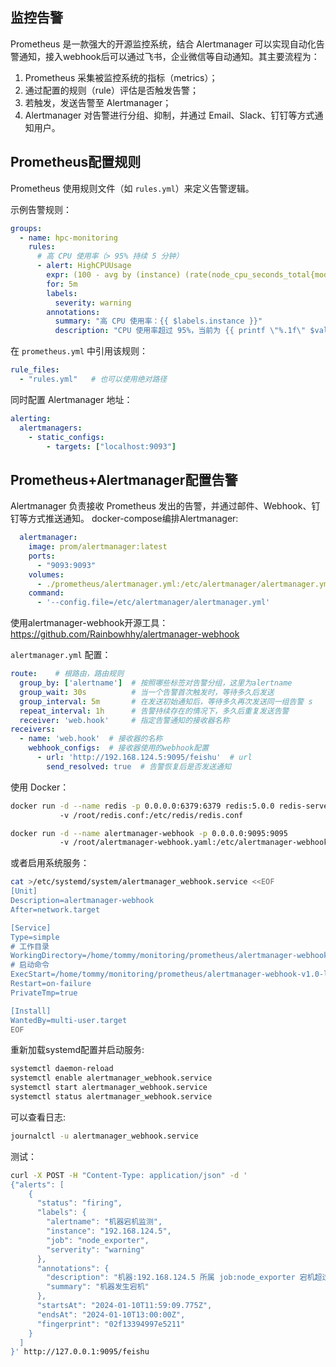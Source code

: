 ## 监控告警
Prometheus 是一款强大的开源监控系统，结合 Alertmanager 可以实现自动化告警通知，接入webhook后可以通过飞书，企业微信等自动通知。其主要流程为：

1. Prometheus 采集被监控系统的指标（metrics）；
2. 通过配置的规则（rule）评估是否触发告警；
3. 若触发，发送告警至 Alertmanager；
4. Alertmanager 对告警进行分组、抑制，并通过 Email、Slack、钉钉等方式通知用户。

## Prometheus配置规则
Prometheus 使用规则文件（如 `rules.yml`）来定义告警逻辑。

示例告警规则：
```yaml
groups:
  - name: hpc-monitoring
    rules:
      # 高 CPU 使用率（> 95% 持续 5 分钟）
      - alert: HighCPUUsage
        expr: (100 - avg by (instance) (rate(node_cpu_seconds_total{mode="idle"}[2m])) * 100) > 95
        for: 5m
        labels:
          severity: warning
        annotations:
          summary: "高 CPU 使用率：{{ $labels.instance }}"
          description: "CPU 使用率超过 95%，当前为 {{ printf \"%.1f\" $value }}%"
```

在 `prometheus.yml` 中引用该规则：
```yaml
rule_files:
  - "rules.yml"   # 也可以使用绝对路径
```

同时配置 Alertmanager 地址：
```yaml
alerting:
  alertmanagers:
    - static_configs:
        - targets: ["localhost:9093"]
```

## Prometheus+Alertmanager配置告警
Alertmanager 负责接收 Prometheus 发出的告警，并通过邮件、Webhook、钉钉等方式推送通知。
docker-compose编排Alertmanager:
```yaml
  alertmanager:
    image: prom/alertmanager:latest
    ports:
      - "9093:9093"
    volumes:
      - ./prometheus/alertmanager.yml:/etc/alertmanager/alertmanager.yml
    command:
      - '--config.file=/etc/alertmanager/alertmanager.yml'
```


使用alertmanager-webhook开源工具：https://github.com/Rainbowhhy/alertmanager-webhook

`alertmanager.yml` 配置：
```yaml
route:    # 根路由，路由规则
  group_by: ['alertname']  # 按照哪些标签对告警分组，这里为alertname
  group_wait: 30s          # 当一个告警首次触发时，等待多久后发送
  group_interval: 5m       # 在发送初始通知后，等待多久再次发送同一组告警 s
  repeat_interval: 1h      # 告警持续存在的情况下，多久后重复发送告警
  receiver: 'web.hook'     # 指定告警通知的接收器名称
receivers:
  - name: 'web.hook'  # 接收器的名称
    webhook_configs:  # 接收器使用的webhook配置
      - url: 'http://192.168.124.5:9095/feishu'  # url
        send_resolved: true  # 告警恢复后是否发送通知       
```
使用 Docker：
```bash
docker run -d --name redis -p 0.0.0.0:6379:6379 redis:5.0.0 redis-server /etc/redis/redis.conf
           -v /root/redis.conf:/etc/redis/redis.conf

docker run -d --name alertmanager-webhook -p 0.0.0.0:9095:9095 
           -v /root/alertmanager-webhook.yaml:/etc/alertmanager-webhook/alertmanager-webhook.yaml rainbowhhy/alertmanager-webhook:v1.0
```
或者启用系统服务：
```bash
cat >/etc/systemd/system/alertmanager_webhook.service <<EOF
[Unit]
Description=alertmanager-webhook
After=network.target  

[Service]
Type=simple
# 工作目录
WorkingDirectory=/home/tommy/monitoring/prometheus/alertmanager-webhook-v1.0-linux-amd64
# 启动命令
ExecStart=/home/tommy/monitoring/prometheus/alertmanager-webhook-v1.0-linux-amd64/alertmanager-webhook -c alertmanager-webhook.yaml
Restart=on-failure
PrivateTmp=true  

[Install]
WantedBy=multi-user.target
EOF
```

重新加载systemd配置并启动服务:
```bash
systemctl daemon-reload
systemctl enable alertmanager_webhook.service
systemctl start alertmanager_webhook.service
systemctl status alertmanager_webhook.service
```

可以查看日志:
```bash
journalctl -u alertmanager_webhook.service
```


测试：
```bash
curl -X POST -H "Content-Type: application/json" -d '
{"alerts": [
    {
      "status": "firing",
      "labels": {
        "alertname": "机器宕机监测",
        "instance": "192.168.124.5",
        "job": "node_exporter",
        "serverity": "warning"
      },
      "annotations": {
        "description": "机器:192.168.124.5 所属 job:node_exporter 宕机超过1分钟，请检查！",
        "summary": "机器发生宕机"
      },
      "startsAt": "2024-01-10T11:59:09.775Z",
      "endsAt": "2024-01-10T13:00:00Z",
      "fingerprint": "02f13394997e5211"
    }
  ]
}' http://127.0.0.1:9095/feishu
```